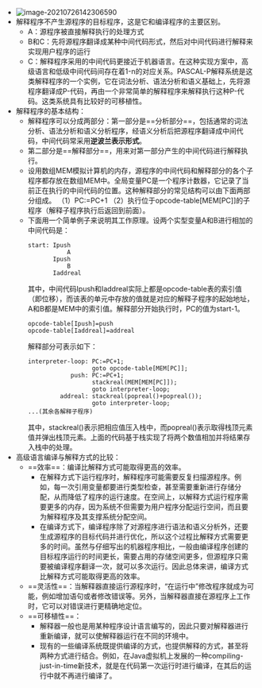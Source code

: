 - ![image-20210726142306590](https://img.mhugh.net/typora/image-20210726142306590.png)
- 解释程序不产生源程序的目标程序，这是它和编译程序的主要区别。
	- A：源程序被直接解释执行的处理方式
	- B和C：先将源程序翻译成某种中间代码形式，然后对中间代码进行解释来实现用户程序的运行
	- C：解释程序采用的中间代码更接近于机器语言。在这种实现方案中，高级语言和低级中间代码间存在着1-n的对应关系。PASCAL-P解释系统是这类解释程序的一个实例，它在词法分析、语法分析和语义基础上，先将源程序翻译成P-代码，再由一个非常简单的解释程序来解释执行这种P-代码。这类系统具有比较好的可移植性。
- 解释程序的基本结构：
	- 解释程序可以分成两部分：第一部分是==分析部分==，包括通常的词法分析、语法分析和语义分析程序，经语义分析后把源程序翻译成中间代码，中间代码常采用**逆波兰表示形式**。
	- 第二部分是==解释部分==，用来对第一部分产生的中间代码进行解释执行。
	- 设用数组MEM模拟计算机的内存，源程序的中间代码和解释部分的各个子程序都存放在数组MEM中。全局变量PC是一个程序计数器，它记录了当前正在执行的中间代码的位置。这种解释部分的常见结构可以由下面两部分组成。
	  （1）PC:=PC+1
	  （2）执行位于opcode-table[MEM[PC]]的子程序（解释子程序执行后返回到前面）。
	- 下面用一个简单例子来说明其工作原理。设两个实型变量A和B进行相加的中间代码是：
	  ```
	  start: Ipush
	             A
	         Ipush
	             B
	         Iaddreal
	  ```
	  其中，中间代码Ipush和Iaddreal实际上都是opcode-table表的索引值（即位移），而该表的单元中存放的值就是对应的解释子程序的起始地址，A和B都是MEM中的索引值。解释部分开始执行时，PC的值为start-1。
	  ```
	  opcode-table[Ipush]=push
	  opcode-table[Iaddreal]=addreal
	  ```
	  解释部分可表示如下：
	  ```
	  interpreter-loop: PC:=PC+1;
	                    goto opcode-table[MEM[PC]];
	              push: PC:=PC+1;
	                    stackreal(MEM[MEM[PC]]);
	                    goto interpreter-loop;
	           addreal: stackreal(popreal()+popreal());
	                    goto interpreter-loop;
	  ...(其余各解释子程序)
	  ```
	  其中，stackreal()表示把相应值压入栈中，而popreal()表示取得栈顶元素值并弹出栈顶元素。上面的代码基于栈实现了将两个数值相加并将结果存入栈中的处理。
- 高级语言编译与解释方式的比较：
	- ==效率==：编译比解释方式可能取得更高的效率。
		- 在解释方式下运行程序时，解释程序可能需要反复扫描源程序。例如，每一次引用变量都要进行类型检查，甚至需要重新进行存储分配，从而降低了程序的运行速度。在空间上，以解释方式运行程序需要更多的内存，因为系统不但需要为用户程序分配运行空间，而且要为解释程序及其支撑系统分配空间。
		- 在编译方式下，编译程序除了对源程序进行语法和语义分析外，还要生成源程序的目标代码并进行优化，所以这个过程比解释方式需要更多的时间。虽然与仔细写出的机器程序相比，一般由编译程序创建的目标程序运行的时间更长，需要占用的存储空间更多，但源程序只需要被编译程序翻译一次，就可以多次运行。因此总体来讲，编译方式比解释方式可能取得更高的效率。
	- ==灵活性==：当解释器直接运行源程序时，“在运行中”修改程序就成为可能，例如增加语句或者修改错误等。另外，当解释器直接在源程序上工作时，它可以对错误进行更精确地定位。
	- ==可移植性==：
		- 解释器一般也是用某种程序设计语言编写的，因此只要对解释器进行重新编译，就可以使解释器运行在不同的环境中。
		- 现有的一些编译系统既提供编译的方式，也提供解释的方式，甚至将两种方式进行结合。例如，在Java虚拟机上发展的一种compiling-just-in-time新技术，就是在代码第一次运行时进行编译，在其后的运行中就不再进行编译了。